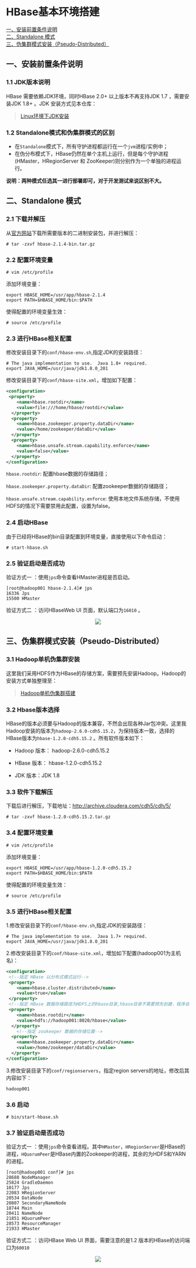 # HBase基本环境搭建

<nav>
<a href="#一安装前置条件说明">一、安装前置条件说明</a><br/>
<a href="#二Standalone-模式">二、Standalone 模式</a><br/>
<a href="#三伪集群模式安装Pseudo-Distributed">三、伪集群模式安装（Pseudo-Distributed）</a><br/>
</nav>

## 一、安装前置条件说明

### 1.1 JDK版本说明

HBase 需要依赖JDK环境，同时HBase 2.0+ 以上版本不再支持JDK 1.7 ，需要安装JDK 1.8+ 。JDK 安装方式见本仓库：

> [Linux环境下JDK安装](https://github.com/heibaiying/BigData-Notes/blob/master/notes/installation/Linux下JDK安装.md)

### 1.2 Standalone模式和伪集群模式的区别

+ 在`Standalone`模式下，所有守护进程都运行在一个`jvm`进程/实例中；
+ 在伪分布模式下，HBase仍然在单个主机上运行，但是每个守护进程(HMaster，HRegionServer 和 ZooKeeper)则分别作为一个单独的进程运行。

**说明：两种模式任选其一进行部署即可，对于开发测试来说区别不大。**



## 二、Standalone 模式

### 2.1 下载并解压

从[官方网站](https://hbase.apache.org/downloads.html)下载所需要版本的二进制安装包，并进行解压：

```shell
# tar -zxvf hbase-2.1.4-bin.tar.gz
```

### 2.2 配置环境变量

```shell
# vim /etc/profile
```

添加环境变量：

```shell
export HBASE_HOME=/usr/app/hbase-2.1.4
export PATH=$HBASE_HOME/bin:$PATH
```

使得配置的环境变量生效：

```shell
# source /etc/profile
```

### 2.3 进行HBase相关配置

修改安装目录下的`conf/hbase-env.sh`,指定JDK的安装路径：

```shell
# The java implementation to use.  Java 1.8+ required.
export JAVA_HOME=/usr/java/jdk1.8.0_201
```

修改安装目录下的`conf/hbase-site.xml`，增加如下配置：

```xml
<configuration>
 <property>
    <name>hbase.rootdir</name>
    <value>file:///home/hbase/rootdir</value>
  </property>
  <property>
    <name>hbase.zookeeper.property.dataDir</name>
    <value>/home/zookeeper/dataDir</value>
  </property>
  <property>
    <name>hbase.unsafe.stream.capability.enforce</name>
    <value>false</value>
  </property>
</configuration>
```

`hbase.rootdir`: 配置hbase数据的存储路径；

`hbase.zookeeper.property.dataDir`: 配置zookeeper数据的存储路径；

`hbase.unsafe.stream.capability.enforce`: 使用本地文件系统存储，不使用HDFS的情况下需要禁用此配置，设置为false。

### 2.4 启动HBase

由于已经将HBase的bin目录配置到环境变量，直接使用以下命令启动：

```shell
# start-hbase.sh
```

### 2.5 验证启动是否成功

验证方式一 ：使用`jps`命令查看HMaster进程是否启动。

```
[root@hadoop001 hbase-2.1.4]# jps
16336 Jps
15500 HMaster
```

验证方式二 ：访问HBaseWeb UI 页面，默认端口为`16010` 。

<div align="center"> <img src="https://github.com/heibaiying/BigData-Notes/blob/master/pictures/hbase-web-ui.png"/> </div>



## 三、伪集群模式安装（Pseudo-Distributed）

### 3.1 Hadoop单机伪集群安装

这里我们采用HDFS作为HBase的存储方案，需要预先安装Hadoop。Hadoop的安装方式单独整理至：

> [Hadoop单机伪集群搭建](https://github.com/heibaiying/BigData-Notes/blob/master/notes/installation/Hadoop单机版本环境搭建.md)

### 3.2 Hbase版本选择

HBase的版本必须要与Hadoop的版本兼容，不然会出现各种Jar包冲突。这里我Hadoop安装的版本为`hadoop-2.6.0-cdh5.15.2`，为保持版本一致，选择的HBase版本为`hbase-1.2.0-cdh5.15.2` 。所有软件版本如下：

+ Hadoop 版本： hadoop-2.6.0-cdh5.15.2

+ HBase 版本： hbase-1.2.0-cdh5.15.2

+ JDK 版本：JDK 1.8



### 3.3 软件下载解压

下载后进行解压，下载地址：http://archive.cloudera.com/cdh5/cdh/5/    

```shell
# tar -zxvf hbase-1.2.0-cdh5.15.2.tar.gz
```

### 3.4 配置环境变量
```shell
# vim /etc/profile
```

添加环境变量：

```shell
export HBASE_HOME=/usr/app/hbase-1.2.0-cdh5.15.2
export PATH=$HBASE_HOME/bin:$PATH
```

使得配置的环境变量生效：

```shell
# source /etc/profile
```




### 3.5 进行HBase相关配置

1.修改安装目录下的`conf/hbase-env.sh`,指定JDK的安装路径：

```shell
# The java implementation to use.  Java 1.7+ required.
export JAVA_HOME=/usr/java/jdk1.8.0_201
```

2.修改安装目录下的`conf/hbase-site.xml`，增加如下配置(hadoop001为主机名)：

```xml
<configuration>
 <!--指定 HBase 以分布式模式运行-->   
 <property>
    <name>hbase.cluster.distributed</name>
    <value>true</value>
 </property>
 <!--指定 HBase 数据存储路径为HDFS上的hbase目录,hbase目录不需要预先创建，程序会自动创建-->   
 <property>
    <name>hbase.rootdir</name>
    <value>hdfs://hadoop001:8020/hbase</value>
  </property>
    <!--指定 zookeeper 数据的存储位置-->   
  <property>
    <name>hbase.zookeeper.property.dataDir</name>
    <value>/home/zookeeper/dataDir</value>
  </property>
</configuration>
```

3.修改安装目录下的`conf/regionservers`，指定region  servers的地址，修改后其内容如下：

```shell
hadoop001
```



### 3.6 启动

```shell
# bin/start-hbase.sh
```



### 3.7 验证启动是否成功

验证方式一 ：使用`jps`命令查看进程。其中`HMaster`，`HRegionServer`是HBase的进程，`HQuorumPeer`是HBase内置的Zookeeper的进程，其余的为HDFS和YARN的进程。

```shell
[root@hadoop001 conf]# jps
28688 NodeManager
25824 GradleDaemon
10177 Jps
22083 HRegionServer
20534 DataNode
20807 SecondaryNameNode
18744 Main
20411 NameNode
21851 HQuorumPeer
28573 ResourceManager
21933 HMaster
```

验证方式二 ：访问HBase Web UI 界面，需要注意的是1.2 版本的HBase的访问端口为`60010`

<div align="center"> <img src="https://github.com/heibaiying/BigData-Notes/blob/master/pictures/hbase-60010.png"/> </div>
